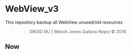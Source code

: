 # WebView_v3
This repository backup all WebView unused/old resources

>> DROID MJ | Melvin Jones Gallano Repol © 2018

## Now
